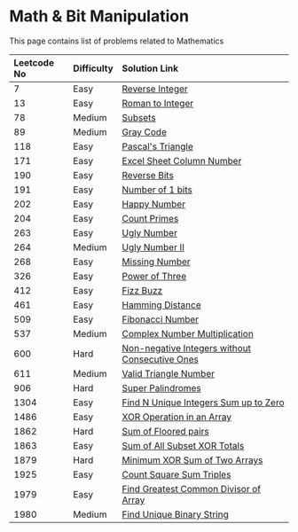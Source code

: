 # Math & Bit Manipulation

This page contains list of problems related to Mathematics

| Leetcode No | Difficulty | Solution Link |
| :--- | :--- | :--- |
| 7 | Easy | [Reverse Integer](../difficulty-based-problem-index/leetcode-easy/leetcode-7-reverse-integer.md) |
| 13 | Easy | [Roman to Integer](../difficulty-based-problem-index/leetcode-easy/leetcode-13-roman-to-integer.md) |
| 78 | Medium | [Subsets](../difficulty-based-problem-index/leetcode-medium/leetcode-78-subsets.md) |
| 89 | Medium | [Gray Code](../difficulty-based-problem-index/leetcode-medium/leetcode-89-gray-code.md) |
| 118 | Easy | [Pascal's Triangle](../difficulty-based-problem-index/leetcode-easy/leetcode-118-pascals-triangle.md) |
| 171 | Easy | [Excel Sheet Column Number](../difficulty-based-problem-index/leetcode-easy/leetcode-171-excel-sheet-column-number.md) |
| 190 | Easy | [Reverse Bits](../difficulty-based-problem-index/leetcode-easy/leetcode-190-reverse-bits.md) |
| 191 | Easy | [Number of 1 bits](../difficulty-based-problem-index/leetcode-easy/leetcode-191-number-of-1-bits.md) |
| 202 | Easy | [Happy Number](../difficulty-based-problem-index/leetcode-easy/leetcode-202-happy-number.md) |
| 204 | Easy | [Count Primes](../difficulty-based-problem-index/leetcode-easy/leetcode-204-count-primes.md) |
| 263 | Easy | [Ugly Number](../difficulty-based-problem-index/leetcode-easy/leetcode-204-count-primes.md) |
| 264 | Medium | [Ugly Number II](../difficulty-based-problem-index/leetcode-medium/leetcode-264-ugly-number-ii.md) |
| 268 | Easy | [Missing Number](../difficulty-based-problem-index/leetcode-easy/leetcode-268-missing-number.md) |
| 326 | Easy | [Power of Three](../difficulty-based-problem-index/leetcode-easy/leetcode-326-power-of-three.md) |
| 412 | Easy | [Fizz Buzz](../difficulty-based-problem-index/leetcode-easy/leetcode-412-fizz-buzz.md) |
| 461 | Easy | [Hamming Distance](../difficulty-based-problem-index/leetcode-easy/leetcode-461-hamming-distance.md) |
| 509 | Easy | [Fibonacci Number](../difficulty-based-problem-index/leetcode-easy/leetcode-509-fibonacci-number.md) |
| 537 | Medium | [Complex Number Multiplication](../difficulty-based-problem-index/leetcode-medium/leetcode-537-complex-number-multiplication.md) |
| 600 | Hard | [Non-negative Integers without Consecutive Ones](../difficulty-based-problem-index/leetcode-hard/leetcode-600-non-negative-integers-without-consecutive-ones.md) |
| 611 | Medium | [Valid Triangle Number](../difficulty-based-problem-index/leetcode-medium/leetcode-611-valid-triangle-number.md) |
| 906 | Hard | [Super Palindromes](../difficulty-based-problem-index/leetcode-hard/leetcode-906-super-palindromes.md) |
| 1304 | Easy | [Find N Unique Integers Sum up to Zero](../difficulty-based-problem-index/leetcode-easy/leetcode-1304-find-n-unique-integers-sum-up-to-zero.md) |
| 1486 | Easy | [XOR Operation in an Array](../difficulty-based-problem-index/leetcode-easy/leetcode-1486-xor-operation-in-an-array.md) |
| 1862 | Hard | [Sum of Floored pairs](../difficulty-based-problem-index/leetcode-hard/leetcode-1862-sum-of-floored-pairs.md) |
| 1863 | Easy | [Sum of All Subset XOR Totals](../difficulty-based-problem-index/leetcode-easy/leetcode-1863-sum-of-all-subset-xor-totals.md) |
| 1879 | Hard | [Minimum XOR Sum of Two Arrays](../difficulty-based-problem-index/leetcode-hard/leetcode-1879-minimum-xor-sum-of-two-arrays.md) |
| 1925 | Easy | [Count Square Sum Triples](../difficulty-based-problem-index/leetcode-easy/leetcode-1925-count-square-sum-triples.md) |
| 1979 | Easy | [Find Greatest Common Divisor of Array](../difficulty-based-problem-index/leetcode-easy/leetcode-1979-find-greatest-common-divisor-of-array.md) |
| 1980 | Medium | [Find Unique Binary String](../difficulty-based-problem-index/leetcode-medium/leetcode-1980-find-unique-binary-string.md) |





